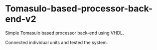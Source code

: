 # Tomasulo-based-processor-back-end-v2

Simple Tomasulo based processor back-end using VHDL.

Connected individual units and tested the system.
